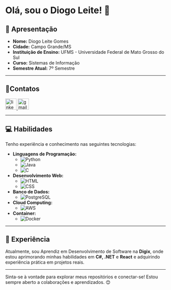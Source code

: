 # Olá, sou o Diogo Leite! 👋

## 📍 Apresentação

- **Nome:** Diogo Leite Gomes
- **Cidade:** Campo Grande/MS
- **Instituição de Ensino:** UFMS - Universidade Federal de Mato Grosso do Sul
- **Curso:** Sistemas de Informação
- **Semestre Atual:** 7º Semestre

---
## 📧Contatos
<a href="https://www.linkedin.com/in/diogoleite-">
  <img src="https://img.shields.io/static/v1?message=LinkedIn&logo=linkedin&label=&color=0077B5&logoColor=white&labelColor=&style=for-the-badge" height="35" alt="linkedin logo" />
</a>
<a href="mailto:diogoleite09@gmail.com">
  <img src="https://img.shields.io/static/v1?message=Gmail&logo=gmail&label=&color=D14836&logoColor=white&labelColor=&style=for-the-badge" height="35" alt="gmail logo" />
</a>

---
## 💻 Habilidades

Tenho experiência e conhecimento nas seguintes tecnologias:

- **Linguagens de Programação:** 
  - ![Python](https://img.icons8.com/color/48/000000/python.png)  
  - ![Java](https://img.icons8.com/color/48/000000/java-coffee-cup-logo.png)  
  - ![C](https://img.icons8.com/color/48/000000/c-programming.png) 
- **Desenvolvimento Web:** 
  - ![HTML](https://img.icons8.com/color/48/000000/html-5.png)  
  - ![CSS](https://img.icons8.com/color/48/000000/css3.png) 
- **Banco de Dados:** 
  - ![PostgreSQL](https://img.icons8.com/color/48/000000/postgreesql.png)  
- **Cloud Computing:** 
  - ![AWS](https://img.icons8.com/color/48/000000/amazon-web-services.png) 
- **Container:**
  - ![Docker](https://img.icons8.com/color/48/000000/docker.png)

---

## 🚀 Experiência

Atualmente, sou Aprendiz em Desenvolvimento de Software na **Digix**, onde estou aprimorando minhas habilidades em **C#, .NET** e **React** e adquirindo experiência prática em projetos reais.

---

Sinta-se à vontade para explorar meus repositórios e conectar-se! Estou sempre aberto a colaborações e aprendizados. 😊
